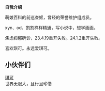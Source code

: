 **自我介绍**

萌娘百科的前巡查姬，曾经的荣誉维护组成员。

xyn、od、割割样样精通，写小说中，想学画画。

焦虑抑郁确诊，23.4.19重开失败。24.1.2重开失败。

喜欢琪可。永远爱琪可。

## 小伙伴们
[琪可](https://blog.moeqike.com/)<br>世界无限大，且行且珍惜